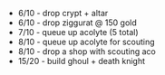 - 6/10 - drop crypt + altar
- 6/10 - drop ziggurat @ 150 gold
- 7/10 - queue up acolyte (5 total)
- 8/10 - queue up acolyte for scouting
- 8/10 - drop a shop with scouting aco
- 15/20 - build ghoul + death knight
